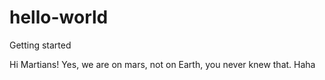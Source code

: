 # hello-world
Getting started

Hi Martians!
Yes, we are on mars, not on Earth, you never knew that. Haha
